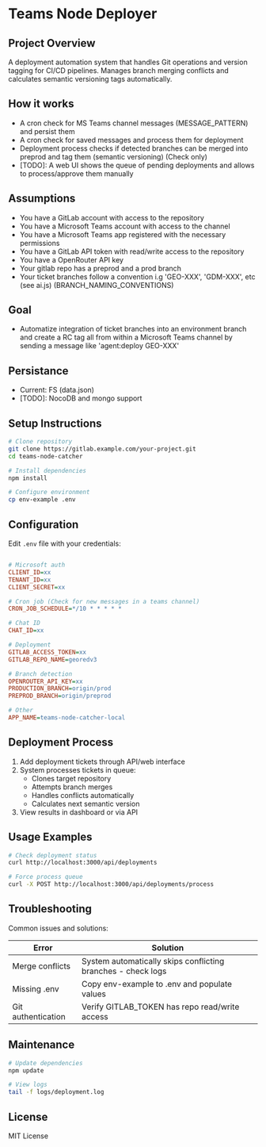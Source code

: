 # Teams Node Deployer

## Project Overview

A deployment automation system that handles Git operations and version tagging for CI/CD pipelines. Manages branch merging conflicts and calculates semantic versioning tags automatically.

## How it works

- A cron check for MS Teams channel messages (MESSAGE_PATTERN) and persist them
- A cron check for saved messages and process them for deployment
- Deployment process checks if detected branches can be merged into preprod and tag them (semantic versioning) (Check only)
- [TODO]: A web UI shows the queue of pending deployments and allows to process/approve them manually

## Assumptions

- You have a GitLab account with access to the repository
- You have a Microsoft Teams account with access to the channel
- You have a Microsoft Teams app registered with the necessary permissions
- You have a GitLab API token with read/write access to the repository
- You have a OpenRouter API key
- Your gitlab repo has a preprod and a prod branch
- Your ticket branches follow a convention i.g 'GEO-XXX', 'GDM-XXX', etc (see ai.js) (BRANCH_NAMING_CONVENTIONS)

## Goal

- Automatize integration of ticket branches into an environment branch and create a RC tag all from within a Microsoft Teams channel by sending a message like 'agent:deploy GEO-XXX'

## Persistance

- Current: FS (data.json)
- [TODO]: NocoDB and mongo support

## Setup Instructions
```bash
# Clone repository
git clone https://gitlab.example.com/your-project.git
cd teams-node-catcher

# Install dependencies
npm install

# Configure environment
cp env-example .env
```

## Configuration
Edit `.env` file with your credentials:
```ini

# Microsoft auth
CLIENT_ID=xx
TENANT_ID=xx
CLIENT_SECRET=xx

# Cron job (Check for new messages in a teams channel)
CRON_JOB_SCHEDULE=*/10 * * * * *

# Chat ID
CHAT_ID=xx

# Deployment
GITLAB_ACCESS_TOKEN=xx
GITLAB_REPO_NAME=georedv3

# Branch detection
OPENROUTER_API_KEY=xx
PRODUCTION_BRANCH=origin/prod
PREPROD_BRANCH=origin/preprod

# Other
APP_NAME=teams-node-catcher-local
```

## Deployment Process
1. Add deployment tickets through API/web interface
2. System processes tickets in queue:
   - Clones target repository
   - Attempts branch merges
   - Handles conflicts automatically
   - Calculates next semantic version
3. View results in dashboard or via API

## Usage Examples
```bash
# Check deployment status
curl http://localhost:3000/api/deployments

# Force process queue
curl -X POST http://localhost:3000/api/deployments/process
```

## Troubleshooting
Common issues and solutions:

| Error | Solution |
|-------|----------|
| Merge conflicts | System automatically skips conflicting branches - check logs |
| Missing .env | Copy env-example to .env and populate values |
| Git authentication | Verify GITLAB_TOKEN has repo read/write access |

## Maintenance
```bash
# Update dependencies
npm update

# View logs
tail -f logs/deployment.log
```

## License
MIT License